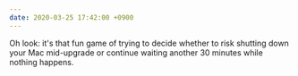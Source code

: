 ```yaml
---
date: 2020-03-25 17:42:00 +0900
---
```


Oh look: it's that fun game of trying to decide whether to risk shutting down your Mac mid-upgrade or continue waiting another 30 minutes while nothing happens.
